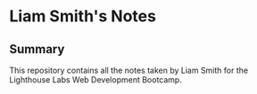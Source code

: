 # Liam Smith's Notes

## Summary

This repository contains all the notes taken by Liam Smith for the Lighthouse Labs Web Development Bootcamp.